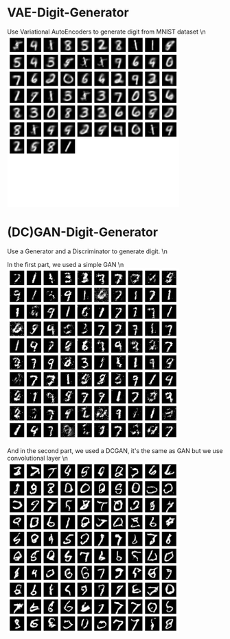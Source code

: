 # VAE-Digit-Generator
Use Variational AutoEncoders to generate digit from MNIST dataset \n
<img src="vae_gen_digit.png" alt="VAE Generated Images not found" width="400" />

# (DC)GAN-Digit-Generator
Use a Generator and a Discriminator to generate digit. \n

In the first part, we used a simple GAN \n
<img src="gan_gen_digit.png" alt="VAE Generated Images not found" width="400" />

And in the second part, we used a DCGAN, it's the same as GAN but we use convolutional layer \n
<img src="dcgan_gen_digit.png" alt="VAE Generated Images not found" width="400" />
